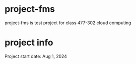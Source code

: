 # project-fms
project-fms is test project for class 477-302 cloud computing
# project info
Project start date: Aug 1, 2024
